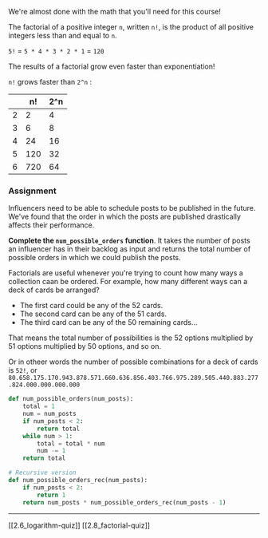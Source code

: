 We're almost done with the math that you'll need for this course! 

The factorial of a positive integer `n`, written `n!`, is the product of all positive integers less than and equal to `n`. 

`5!` = `5 * 4 * 3 * 2 * 1` = `120`

The results of a factorial grow even faster than exponentiation! 

`n!` grows faster than `2^n` :


| |n!|2^n|
|---|---|---|
|2|2|4|
|3|6|8|
|4|24|16|
|5|120|32|
|6|720|64|

### Assignment

Influencers need to be able to schedule posts to be published in the future. We've found that the order in which the posts are published drastically affects their performance.

**Complete the `num_possible_orders` function**. It takes the number of posts an influencer has in their backlog as input and returns the total number of possible orders in which we could publish the posts.

Factorials are useful whenever you're trying to count how many ways a collection caan be ordered. For example, how many different ways can a deck of cards be arranged? 

- The first card could be any of the 52 cards.
- The second card can be any of the 51 cards. 
- The third card can be any of the 50 remaining cards...

That means the total number of possibilities is the 52 options multiplied by 51 options multiplied by 50 options, and so on. 

Or in otheer words the number of possible combinations for a deck of cards is `52!`, or `80.658.175.170.943.878.571.660.636.856.403.766.975.289.505.440.883.277.824.000.000.000.000` 

``` python
def num_possible_orders(num_posts):
    total = 1
    num = num_posts
    if num_posts < 2:
        return total
    while num > 1:
        total = total * num
        num -= 1
    return total

# Recursive version
def num_possible_orders_rec(num_posts):
    if num_posts < 2:
        return 1 
    return num_posts * num_possible_orders_rec(num_posts - 1)
```

---
[[2.6_logarithm-quiz]]
[[2.8_factorial-quiz]]